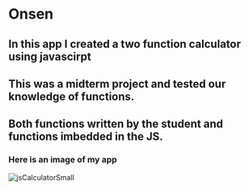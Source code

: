 # Onsen
## In this app I created a two function calculator using javascirpt
## This was a midterm project and tested our knowledge of functions.
## Both functions written by the student and functions imbedded in the JS.
### Here is an image of my app
![jsCalculatorSmall](https://user-images.githubusercontent.com/96660633/148601124-8d5045a7-5f00-4390-a130-1a6f4ba8c7c7.jpg)

